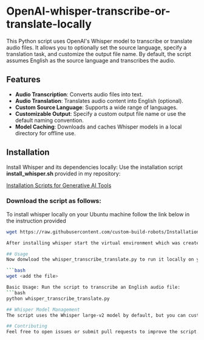 # OpenAI-whisper-transcribe-or-translate-locally

This Python script uses OpenAI's Whisper model to transcribe or translate audio files. It allows you to optionally set the source language, specify a translation task, and customize the output file name. By default, the script assumes English as the source language and transcribes the audio.

## Features

- **Audio Transcription**: Converts audio files into text.
- **Audio Translation**: Translates audio content into English (optional).
- **Custom Source Language**: Supports a wide range of languages.
- **Customizable Output**: Specify a custom output file name or use the default naming convention.
- **Model Caching**: Downloads and caches Whisper models in a local directory for offline use.


## Installation

Install Whisper and its dependencies locally: Use the installation script **install_whisper.sh** provided in my repository:

[Installation Scripts for Generative AI Tools](https://github.com/custom-build-robots/Installation-Scripts-for-Generative-AI-Tools)


### Download the script as follows:

To install whisper locally on your Ubuntu machine follow the link below in the instruction provided

```bash
wget https://raw.githubusercontent.com/custom-build-robots/Installation-Scripts-for-Generative-AI-Tools/main/install_whisper.sh

After installing whisper start the virtual environment which was created and follow the description below.

## Usage
Now donwload the whisper_transcribe_translate.py to run it locally on your system in the active virtual whisper environment.

```bash
wget <add the file>

Basic Usage: Run the script to transcribe an English audio file:
```bash
python whisper_transcribe_translate.py

## Whisper Model Management
The script uses the Whisper large-v2 model by default, but you can customize the model or specify its directory. Models are cached in a local models/ folder.

## Contributing
Feel free to open issues or submit pull requests to improve the script.
